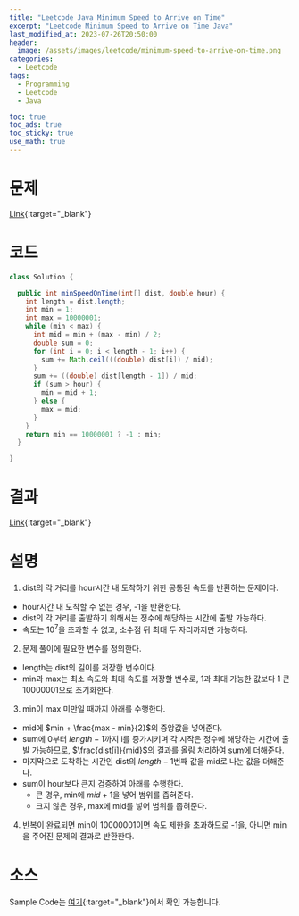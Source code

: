 ```yaml
---
title: "Leetcode Java Minimum Speed to Arrive on Time"
excerpt: "Leetcode Minimum Speed to Arrive on Time Java"
last_modified_at: 2023-07-26T20:50:00
header:
  image: /assets/images/leetcode/minimum-speed-to-arrive-on-time.png
categories:
  - Leetcode
tags:
  - Programming
  - Leetcode
  - Java

toc: true
toc_ads: true
toc_sticky: true
use_math: true
---
```

# 문제
[Link](https://leetcode.com/problems/minimum-speed-to-arrive-on-time){:target="_blank"}

# 코드
```java
class Solution {

  public int minSpeedOnTime(int[] dist, double hour) {
    int length = dist.length;
    int min = 1;
    int max = 10000001;
    while (min < max) {
      int mid = min + (max - min) / 2;
      double sum = 0;
      for (int i = 0; i < length - 1; i++) {
        sum += Math.ceil(((double) dist[i]) / mid);
      }
      sum += ((double) dist[length - 1]) / mid;
      if (sum > hour) {
        min = mid + 1;
      } else {
        max = mid;
      }
    }
    return min == 10000001 ? -1 : min;
  }

}
```

# 결과
[Link](https://leetcode.com/problems/minimum-speed-to-arrive-on-time/submissions/1004408871/){:target="_blank"}

# 설명
1. dist의 각 거리를 hour시간 내 도착하기 위한 공통된 속도를 반환하는 문제이다.
- hour시간 내 도착할 수 없는 경우, -1을 반환한다.
- dist의 각 거리를 출발하기 위해서는 정수에 해당하는 시간에 출발 가능하다.
- 속도는 $10^7$을 초과할 수 없고, 소수점 뒤 최대 두 자리까지만 가능하다.

2. 문제 풀이에 필요한 변수를 정의한다.
- length는 dist의 길이를 저장한 변수이다.
- min과 max는 최소 속도와 최대 속도를 저장할 변수로, 1과 최대 가능한 값보다 1 큰 10000001으로 초기화한다.

3. min이 max 미만일 때까지 아래를 수행한다.
- mid에 $min + \frac{max - min}{2}$의 중앙값을 넣어준다.
- sum에 0부터 $length - 1$까지 i를 증가시키며 각 시작은 정수에 해당하는 시간에 출발 가능하므로, $\frac{dist[i]}{mid}$의 결과를 올림 처리하여 sum에 더해준다. 
- 마지막으로 도착하는 시간인 dist의 $length - 1$번째 값을 mid로 나눈 값을 더해준다.
- sum이 hour보다 큰지 검증하여 아래를 수행한다.
  - 큰 경우, min에 $mid + 1$을 넣어 범위를 좁혀준다.
  - 크지 않은 경우, max에 mid를 넣어 범위를 좁혀준다.

4. 반복이 완료되면 min이 10000001이면 속도 제한을 초과하므로 -1을, 아니면 min을 주어진 문제의 결과로 반환한다.

# 소스
Sample Code는 [여기](https://github.com/GracefulSoul/leetcode/blob/master/src/main/java/gracefulsoul/problems/MinimumSpeedToArriveOnTime.java){:target="_blank"}에서 확인 가능합니다.